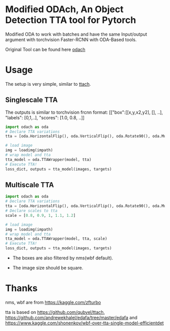 # Modified ODAch, An Object Detection TTA tool for Pytorch
Modified ODA to work with batches and have the same Input/output argument with torchvision Faster-RCNN with ODA-Based tools.

Original Tool can be found here [odach](https://github.com/kentaroy47/ODA-Object-Detection-ttA)

# Usage

The setup is very simple, similar to [ttach](https://github.com/qubvel/ttach).

## Singlescale TTA
The outputs is similar to torchvision frcnn format: [["box":[[x,y,x2,y2], [], ..], "labels": [0,1,..], "scores": [1.0, 0.8, ..]]
```python
import odach as oda
# Declare TTA variations
tta = [oda.HorizontalFlip(), oda.VerticalFlip(), oda.Rotate90(), oda.Multiply(0.9), oda.Multiply(1.1)]

# load image
img = loadimg(impath)
# wrap model and tta
tta_model = oda.TTAWrapper(model, tta)
# Execute TTA!
loss_dict, outputs = tta_model(images, targets)
```

## Multiscale TTA
```python
import odach as oda
# Declare TTA variations
tta = [oda.HorizontalFlip(), oda.VerticalFlip(), oda.Rotate90(), oda.Multiply(0.9), oda.Multiply(1.1)]
# Declare scales to tta
scale = [0.8, 0.9, 1, 1.1, 1.2]

# load image
img = loadimg(impath)
# wrap model and tta
tta_model = oda.TTAWrapper(model, tta, scale)
# Execute TTA!
loss_dict, outputs = tta_model(images, targets)
```

* The boxes are also filtered by nms(wbf default).

* The image size should be square.

# Thanks
nms, wbf are from https://kaggle.com/zfturbo

tta is based on https://github.com/qubvel/ttach, https://github.com/andrewekhalel/edafa/tree/master/edafa and https://www.kaggle.com/shonenkov/wbf-over-tta-single-model-efficientdet
